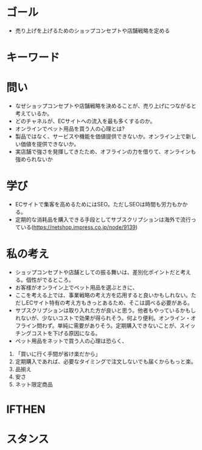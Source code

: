# ゴール
+ 売り上げを上げるためのショップコンセプトや店舗戦略を定める

# キーワード

# 問い
+ なぜショップコンセプトや店舗戦略を決めることが、売り上げにつながると考えているか。
+ どのチャネルが、ECサイトへの流入を最も多くするのか。
+ オンラインでペット用品を買う人の心理とは?
+ 製品ではなく、サービスや機能を価値提供できないか。オンライン上で新しい価値を提供できないか。
+ 実店舗で強さを発揮してきたため、オフラインの力を借りて、オンラインも強められないか

# 学び
+ ECサイトで集客を高めるためにはSEO。ただしSEOは時間も労力もかかる。
+ 定期的な消耗品を購入できる手段としてサブスクリプションは海外で流行っている(https://netshop.impress.co.jp/node/9139)
 
# 私の考え
+ ショップコンセプトや店舗としての振る舞いは、差別化ポイントだと考える。個性がでるところ。
+ お客様がオンライン上でペット用品を選ぶときに、
+ ここを考える上では、事業戦略の考え方を応用すると良いかもしれない。ただしECサイト特有の考え方もきっとあるため、そこは調べる必要がある。
+ サブスクリプションは取り入れた方が良いと思う。他者もやっているかもしれないが、少ないコストで効果が得られそう。何より便利。オンライン・オフライン問わず。単純に需要がありそう。定期購入できないことが、スイッチングコストを下げる原因になる。 
+ ペット用品をネットで買う人の心理は恐らく、
1. 「買いに行く手間が省け楽だから」
2. 定期購入であれば、必要なタイミングで注文しないでも届くからもっと楽。
3. 品揃え
4. 安さ
5. ネット限定商品

# IFTHEN

# スタンス
